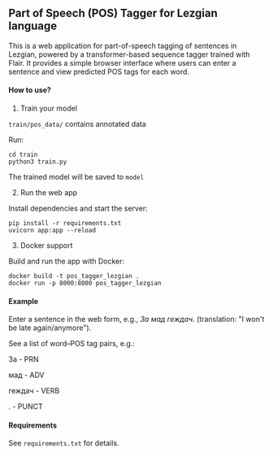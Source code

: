 ## Part of Speech (POS) Tagger for Lezgian language

This is a web application for part-of-speech tagging of sentences in Lezgian, powered by a transformer-based sequence tagger trained with Flair. It provides a simple browser interface where users can enter a sentence and view predicted POS tags for each word.

#### How to use?

1. Train your model
   
`train/pos_data/` contains annotated data

Run:
```
cd train
python3 train.py
```

The trained model will be saved to `model`

2. Run the web app

Install dependencies and start the server:

```
pip install -r requirements.txt
uvicorn app:app --reload
```

3. Docker support

Build and run the app with Docker:

```
docker build -t pos_tagger_lezgian .
docker run -p 8000:8000 pos_tagger_lezgian
```

#### Example

Enter a sentence in the web form, e.g., _За мад геждач._ (translation: "I won't be late again/anymore").

See a list of word–POS tag pairs, e.g.:

За - PRN

мад - ADV

геждач - VERB

. - PUNCT

#### Requirements

See `requirements.txt` for details.
